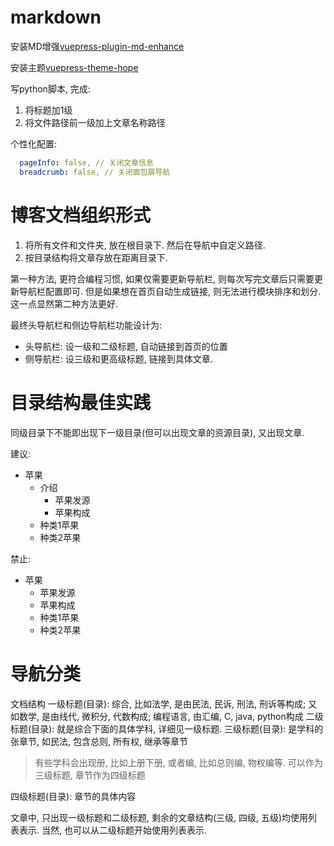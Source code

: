 # markdown

安装MD增强[vuepress-plugin-md-enhance](https://plugin-md-enhance.vuejs.press/zh/)

安装主题[vuepress-theme-hope](https://github.com/vuepress-theme-hope/vuepress-theme-hope)




写python脚本, 完成:
1. 将标题加1级
2. 将文件路径前一级加上文章名称路径



个性化配置:
```yml
  pageInfo: false, // 关闭文章信息
  breadcrumb: false, // 关闭面包屑导航
```



# 博客文档组织形式
1. 将所有文件和文件夹, 放在根目录下. 然后在导航中自定义路径.
2. 按目录结构将文章存放在距离目录下.

第一种方法, 更符合编程习惯, 如果仅需要更新导航栏, 则每次写完文章后只需要更新导航栏配置即可. 但是如果想在首页自动生成链接, 则无法进行模块排序和划分. 这一点显然第二种方法更好.

最终头导航栏和侧边导航栏功能设计为:
- 头导航栏: 设一级和二级标题, 自动链接到首页的位置
- 侧导航栏: 设三级和更高级标题, 链接到具体文章.



# 目录结构最佳实践
同级目录下不能即出现下一级目录(但可以出现文章的资源目录), 又出现文章.



建议:
- 苹果
  - 介绍
    - 苹果发源
    - 苹果构成
  - 种类1苹果
  - 种类2苹果

禁止:

- 苹果
  - 苹果发源
  - 苹果构成
  - 种类1苹果
  - 种类2苹果


# 导航分类
文档结构
一级标题(目录): 综合, 比如法学, 是由民法, 民诉, 刑法, 刑诉等构成; 又如数学, 是由线代, 微积分, 代数构成; 编程语言, 由汇编, C, java, python构成
二级标题(目录): 就是综合下面的具体学科, 详细见一级标题.
三级标题(目录): 是学科的张章节, 如民法, 包含总则, 所有权, 继承等章节

> 有些学科会出现册, 比如上册下册, 或者编, 比如总则编, 物权编等. 可以作为三级标题, 章节作为四级标题

四级标题(目录): 章节的具体内容

文章中, 只出现一级标题和二级标题, 剩余的文章结构(三级, 四级, 五级)均使用列表表示. 当然, 也可以从二级标题开始使用列表表示.






